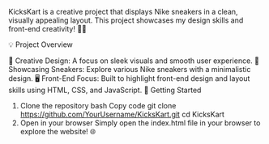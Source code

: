 KicksKart is a creative project that displays Nike sneakers in a clean, visually appealing layout.
This project showcases my design skills and front-end creativity! 👟✨

💡 Project Overview

📸 Creative Design: A focus on sleek visuals and smooth user experience.
🎨 Showcasing Sneakers: Explore various Nike sneakers with a minimalistic design.
🖥️ Front-End Focus: Built to highlight front-end design and layout skills using HTML, CSS, and JavaScript.
🚀 Getting Started

1. Clone the repository
bash
Copy code
git clone https://github.com/YourUsername/KicksKart.git
cd KicksKart
2. Open in your browser
Simply open the index.html file in your browser to explore the website! 🌐

